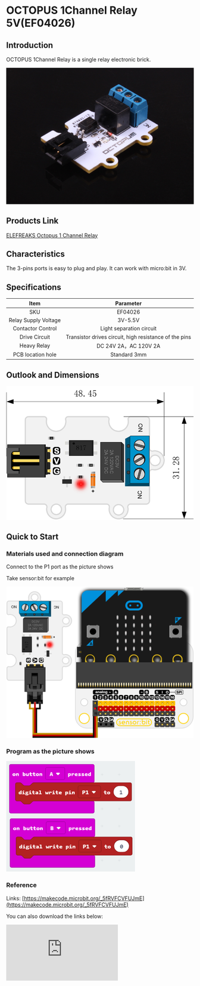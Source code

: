 # OCTOPUS 1Channel Relay  5V(EF04026)

##  Introduction

OCTOPUS 1Channel Relay is a single relay electronic brick.

 ![](./images/1E9gHLP.jpg)

## Products Link

[ELEFREAKS Octopus 1 Channel Relay](https://shop.elecfreaks.com/products/elefreaks-octopus-1-channel-relay?_pos=1&_sid=c157bbf49&_ss=r)

## Characteristics

 The 3-pins ports is easy to plug and play.
 It can work with micro:bit in 3V.

## Specifications


Item | Parameter
:-: | :-:
SKU|EF04026
Relay Supply Voltage|3V-5.5V
  Contactor Control   |Light separation circuit
Drive Circuit|Transistor drives circuit, high resistance of the pins
Heavy Relay|DC 24V 2A，AC 120V 2A
PCB location hole|Standard 3mm


## Outlook and Dimensions


 ![](./images/lgUM5rk.png)

## Quick to Start


### Materials used and connection diagram

 Connect to the P1 port as the picture shows

  Take sensor:bit for example

 ![](./images/xcHn45y.png)

### Program as the picture shows


 ![](./images/hXlcnvg.png)

### Reference

Links: [https://makecode.microbit.org/_5fRVFCVFUJmE](https://makecode.microbit.org/_5fRVFCVFUJmE)

You can also download the links below:


<div
    style={{
        position: 'relative',
        paddingBottom: '60%',
        overflow: 'hidden',
    }}
>
    <iframe
        src="https://makecode.microbit.org/_DdAU5d4kMJDh"
        frameborder="0"
        sandbox="allow-popups allow-forms allow-scripts allow-same-origin"
        style={{
            position: 'absolute',
            width: '100%',
            height: '100%',
        }}
    />
</div>


### Result
 Press the button A or B to control the on or off of the relay.

## Relevant Cases


## Technique Files
